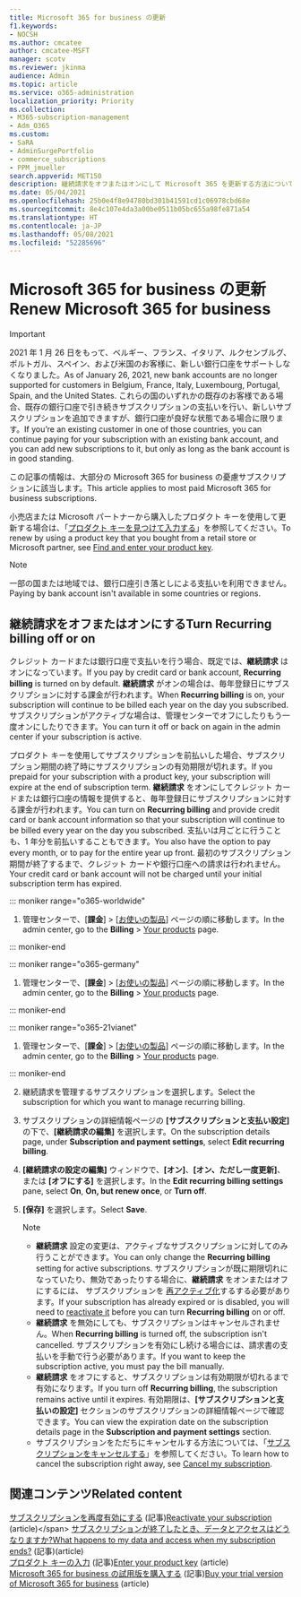 ```yaml
---
title: Microsoft 365 for business の更新
f1.keywords:
- NOCSH
ms.author: cmcatee
author: cmcatee-MSFT
manager: scotv
ms.reviewer: jkinma
audience: Admin
ms.topic: article
ms.service: o365-administration
localization_priority: Priority
ms.collection:
- M365-subscription-management
- Adm_O365
ms.custom:
- SaRA
- AdminSurgePortfolio
- commerce_subscriptions
- PPM_jmueller
search.appverid: MET150
description: 継続請求をオフまたはオンにして Microsoft 365 を更新する方法について説明します。
ms.date: 05/04/2021
ms.openlocfilehash: 25b0e4f8e94780bd301b41591cd1c06978cbd68e
ms.sourcegitcommit: 8e4c107e4da3a00be0511b05bc655a98fe871a54
ms.translationtype: HT
ms.contentlocale: ja-JP
ms.lasthandoff: 05/08/2021
ms.locfileid: "52285696"
---
```

# <a name="renew-microsoft-365-for-business"></a><span data-ttu-id="7e2e8-103">Microsoft 365 for business の更新</span><span class="sxs-lookup"><span data-stu-id="7e2e8-103">Renew Microsoft 365 for business</span></span>

> [!IMPORTANT]
> <span data-ttu-id="7e2e8-104">2021 年 1 月 26 日をもって、ベルギー、フランス、イタリア、ルクセンブルグ、ポルトガル、スペイン、および米国のお客様に、新しい銀行口座をサポートしなくなりました。</span><span class="sxs-lookup"><span data-stu-id="7e2e8-104">As of January 26, 2021, new bank accounts are no longer supported for customers in Belgium, France, Italy, Luxembourg, Portugal, Spain, and the United States.</span></span> <span data-ttu-id="7e2e8-105">これらの国のいずれかの既存のお客様である場合、既存の銀行口座で引き続きサブスクリプションの支払いを行い、新しいサブスクリプションを追加できますが、銀行口座が良好な状態である場合に限ります。</span><span class="sxs-lookup"><span data-stu-id="7e2e8-105">If you’re an existing customer in one of those countries, you can continue paying for your subscription with an existing bank account, and you can add new subscriptions to it, but only as long as the bank account is in good standing.</span></span>

<span data-ttu-id="7e2e8-106">この記事の情報は、大部分の Microsoft 365 for business の憂慮サブスクリプションに該当します。</span><span class="sxs-lookup"><span data-stu-id="7e2e8-106">This article applies to most paid Microsoft 365 for business subscriptions.</span></span>
  
<span data-ttu-id="7e2e8-107">小売店または Microsoft パートナーから購入したプロダクト キーを使用して更新する場合は、「[プロダクト キーを見つけて入力する](../enter-your-product-key.md)」を参照してください。</span><span class="sxs-lookup"><span data-stu-id="7e2e8-107">To renew by using a product key that you bought from a retail store or Microsoft partner, see [Find and enter your product key](../enter-your-product-key.md).</span></span>

> [!NOTE]
> <span data-ttu-id="7e2e8-108">一部の国または地域では、銀行口座引き落としによる支払いを利用できません。</span><span class="sxs-lookup"><span data-stu-id="7e2e8-108">Paying by bank account isn't available in some countries or regions.</span></span>
  
## <a name="turn-recurring-billing-off-or-on"></a><span data-ttu-id="7e2e8-109">継続請求をオフまたはオンにする</span><span class="sxs-lookup"><span data-stu-id="7e2e8-109">Turn Recurring billing off or on</span></span>

<span data-ttu-id="7e2e8-110">クレジット カードまたは銀行口座で支払いを行う場合、既定では、**継続請求** はオンになっています。</span><span class="sxs-lookup"><span data-stu-id="7e2e8-110">If you pay by credit card or bank account, **Recurring billing** is turned on by default.</span></span> <span data-ttu-id="7e2e8-111">**継続請求** がオンの場合は、毎年登録日にサブスクリプションに対する課金が行われます。</span><span class="sxs-lookup"><span data-stu-id="7e2e8-111">When **Recurring billing** is on, your subscription will continue to be billed each year on the day you subscribed.</span></span> <span data-ttu-id="7e2e8-112">サブスクリプションがアクティブな場合は、管理センターでオフにしたりもう一度オンにしたりできます。</span><span class="sxs-lookup"><span data-stu-id="7e2e8-112">You can turn it off or back on again in the admin center if your subscription is active.</span></span>
  
<span data-ttu-id="7e2e8-113">プロダクト キーを使用してサブスクリプションを前払いした場合、サブスクリプション期間の終了時にサブスクリプションの有効期限が切れます。</span><span class="sxs-lookup"><span data-stu-id="7e2e8-113">If you prepaid for your subscription with a product key, your subscription will expire at the end of subscription term.</span></span> <span data-ttu-id="7e2e8-114">**継続請求** をオンにしてクレジット カードまたは銀行口座の情報を提供すると、毎年登録日にサブスクリプションに対する課金が行われます。</span><span class="sxs-lookup"><span data-stu-id="7e2e8-114">You can turn on **Recurring billing** and provide credit card or bank account information so that your subscription will continue to be billed every year on the day you subscribed.</span></span> <span data-ttu-id="7e2e8-115">支払いは月ごとに行うことも、1 年分を前払いすることもできます。</span><span class="sxs-lookup"><span data-stu-id="7e2e8-115">You also have the option to pay every month, or to pay for the entire year up front.</span></span> <span data-ttu-id="7e2e8-116">最初のサブスクリプション期間が終了するまで、クレジット カードや銀行口座への請求は行われません。</span><span class="sxs-lookup"><span data-stu-id="7e2e8-116">Your credit card or bank account will not be charged until your initial subscription term has expired.</span></span>

::: moniker range="o365-worldwide"

1. <span data-ttu-id="7e2e8-117">管理センターで、[**課金**] \> [<a href="https://go.microsoft.com/fwlink/p/?linkid=842054" target="_blank">お使いの製品</a>] ページの順に移動します。</span><span class="sxs-lookup"><span data-stu-id="7e2e8-117">In the admin center, go to the **Billing** \> <a href="https://go.microsoft.com/fwlink/p/?linkid=842054" target="_blank">Your products</a> page.</span></span>

::: moniker-end

::: moniker range="o365-germany"

1. <span data-ttu-id="7e2e8-118">管理センターで、[**課金**] \> [<a href="https://go.microsoft.com/fwlink/p/?linkid=847745" target="_blank">お使いの製品</a>] ページの順に移動します。</span><span class="sxs-lookup"><span data-stu-id="7e2e8-118">In the admin center, go to the **Billing** \> <a href="https://go.microsoft.com/fwlink/p/?linkid=847745" target="_blank">Your products</a> page.</span></span>

::: moniker-end

::: moniker range="o365-21vianet"

1. <span data-ttu-id="7e2e8-119">管理センターで、[**課金**] \> [<a href="https://go.microsoft.com/fwlink/p/?linkid=850626" target="_blank">お使いの製品</a>] ページの順に移動します。</span><span class="sxs-lookup"><span data-stu-id="7e2e8-119">In the admin center, go to the **Billing** \> <a href="https://go.microsoft.com/fwlink/p/?linkid=850626" target="_blank">Your products</a> page.</span></span>

::: moniker-end

2. <span data-ttu-id="7e2e8-120">継続請求を管理するサブスクリプションを選択します。</span><span class="sxs-lookup"><span data-stu-id="7e2e8-120">Select the subscription for which you want to manage recurring billing.</span></span>
3. <span data-ttu-id="7e2e8-121">サブスクリプションの詳細情報ページの **[サブスクリプションと支払い設定]** の下で、**[継続請求の編集]** を選択します。</span><span class="sxs-lookup"><span data-stu-id="7e2e8-121">On the subscription details page, under **Subscription and payment settings**, select **Edit recurring billing**.</span></span>
4. <span data-ttu-id="7e2e8-122">**[継続請求の設定の編集]**  ウィンドウで、**[オン]**、**[オン、ただし一度更新]**、または **[オフにする]** を選択します。</span><span class="sxs-lookup"><span data-stu-id="7e2e8-122">In the **Edit recurring billing settings** pane, select **On**, **On, but renew once**, or **Turn off**.</span></span>
5. <span data-ttu-id="7e2e8-123">**[保存]** を選択します。</span><span class="sxs-lookup"><span data-stu-id="7e2e8-123">Select **Save**.</span></span>

    > [!NOTE]
    >
    > - <span data-ttu-id="7e2e8-124">**継続請求** 設定の変更は、アクティブなサブスクリプションに対してのみ行うことができます。</span><span class="sxs-lookup"><span data-stu-id="7e2e8-124">You can only change the **Recurring billing** setting for active subscriptions.</span></span> <span data-ttu-id="7e2e8-125">サブスクリプションが既に期限切れになっていたり、無効であったりする場合に、**継続請求** をオンまたはオフにするには、 サブスクリプションを [再アクティブ化](reactivate-your-subscription.md)するする必要があります。</span><span class="sxs-lookup"><span data-stu-id="7e2e8-125">If your subscription has already expired or is disabled, you will need to [reactivate it](reactivate-your-subscription.md) before you can turn **Recurring billing** on or off.</span></span>
    > - <span data-ttu-id="7e2e8-126">**継続請求** を無効にしても、サブスクリプションはキャンセルされません。</span><span class="sxs-lookup"><span data-stu-id="7e2e8-126">When **Recurring billing** is turned off, the subscription isn't cancelled.</span></span> <span data-ttu-id="7e2e8-127">サブスクリプションを有効にし続ける場合には、請求書の支払いを手動で行う必要があります。</span><span class="sxs-lookup"><span data-stu-id="7e2e8-127">If you want to keep the subscription active, you must pay the bill manually.</span></span>
    > - <span data-ttu-id="7e2e8-128">**継続請求** をオフにすると、サブスクリプションは有効期限が切れるまで有効になります。</span><span class="sxs-lookup"><span data-stu-id="7e2e8-128">If you turn off **Recurring billing**, the subscription remains active until it expires.</span></span> <span data-ttu-id="7e2e8-129">有効期限は、**[サブスクリプションと支払いの設定]** セクションのサブスクリプションの詳細情報ページで確認できます。</span><span class="sxs-lookup"><span data-stu-id="7e2e8-129">You can view the expiration date on the subscription details page in the **Subscription and payment settings** section.</span></span>
    > - <span data-ttu-id="7e2e8-130">サブスクリプションをただちにキャンセルする方法については、「[サブスクリプションをキャンセルする](cancel-your-subscription.md)」を参照してください。</span><span class="sxs-lookup"><span data-stu-id="7e2e8-130">To learn how to cancel the subscription right away, see [Cancel my subscription](cancel-your-subscription.md).</span></span>

## <a name="related-content"></a><span data-ttu-id="7e2e8-131">関連コンテンツ</span><span class="sxs-lookup"><span data-stu-id="7e2e8-131">Related content</span></span>

<span data-ttu-id="7e2e8-132">[サブスクリプションを再度有効にする](reactivate-your-subscription.md) (記事)</span><span class="sxs-lookup"><span data-stu-id="7e2e8-132">[Reactivate your subscription](reactivate-your-subscription.md) (article)\</span></span>
[<span data-ttu-id="7e2e8-133">サブスクリプションが終了したとき、データとアクセスはどうなりますか?</span><span class="sxs-lookup"><span data-stu-id="7e2e8-133">What happens to my data and access when my subscription ends?</span></span>](what-if-my-subscription-expires.md) <span data-ttu-id="7e2e8-134">(記事)</span><span class="sxs-lookup"><span data-stu-id="7e2e8-134">(article)</span></span>\
<span data-ttu-id="7e2e8-135">[プロダクト キーの入力](../enter-your-product-key.md) (記事)</span><span class="sxs-lookup"><span data-stu-id="7e2e8-135">[Enter your product key](../enter-your-product-key.md) (article)</span></span>\
<span data-ttu-id="7e2e8-136">[Microsoft 365 for business の試用版を購入する](../try-or-buy-microsoft-365.md) (記事)</span><span class="sxs-lookup"><span data-stu-id="7e2e8-136">[Buy your trial version of Microsoft 365 for business](../try-or-buy-microsoft-365.md) (article)</span></span>
